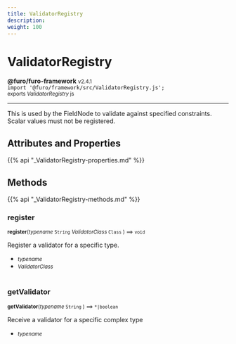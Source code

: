 ```yaml
---
title: ValidatorRegistry
description: 
weight: 100
---
```


# ValidatorRegistry

**@furo/furo-framework** <small>v2.4.1</small>
<br>`import '@furo/framework/src/ValidatorRegistry.js';`<small>
<br>exports *ValidatorRegistry* js</small>


****

This is used by the FieldNode to validate against specified constraints.
Scalar values must not be registered.

## Attributes and Properties
{{% api "_ValidatorRegistry-properties.md" %}}







## Methods
{{% api "_ValidatorRegistry-methods.md" %}}


### **register**
<small>**register**(*typename* `String` *ValidatorClass* `Class` ) ⟹ `void`</small>

Register a validator for a specific type.

- <small>*typename* </small>
- <small>*ValidatorClass* </small>
<br><br>

### **getValidator**
<small>**getValidator**(*typename* `String` ) ⟹ `*|boolean`</small>

Receive a validator for a specific complex type

- <small>*typename* </small>
<br><br>
